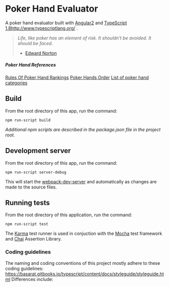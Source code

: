 # Poker Hand Evaluator

A poker hand evaluator built with [Angular2](https://angular.io/) and
[TypeScript 1.8]()http://www.typescriptlang.org/ .

>_Life, like poker has an element of risk. It shouldn't be avoided. It should be faced._ 
>- [Edward Norton](http://www.brainyquote.com/quotes/quotes/e/edwardnort418306.html)


##### Poker Hand References
[Rules Of Poker Hand Rankings](http://www.cardplayer.com/rules-of-poker/hand-rankings)
[Poker Hands Order](https://www.pokerstars.com/poker/games/rules/hand-rankings/)
[List of poker hand categories](https://en.wikipedia.org/wiki/List_of_poker_hand_categories)

## Build

From the root directory of this app, run the command:

```
npm run-script build
```

_Additional npm scripts are described in the package.json file in
the project root._

## Development server

From the root directory of this app, run the command:

```
npm run-script server-debug
```

This will start the
[webpack-dev-server](https://webpack.github.io/docs/webpack-dev-server.html)
and automatically as changes are made to the source files.

## Running tests

From the root directory of this application, run the command:

```
npm run-script test
```

The [Karma](https://karma-runner.github.io/1.0/index.html) test runner is used in conjuction with the
[Mocha](https://mochajs.org/) test framework and
[Chai](http://chaijs.com/) Assertion Library.


### Coding guidelines

The naming and coding conventions of this project mostly adhere to these
coding guidelines:
https://basarat.gitbooks.io/typescript/content/docs/styleguide/styleguide.html
Differences include:


